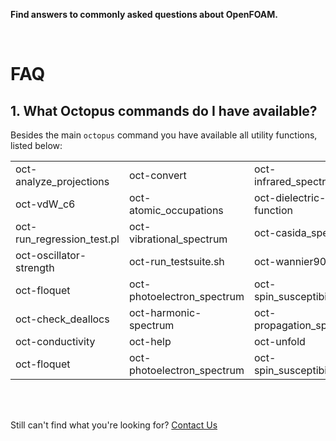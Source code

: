**Find answers to commonly asked questions about OpenFOAM.**

<br>

# FAQ

## 1. What Octopus commands do I have available?

Besides the main `octopus` command you have available all utility functions, listed below:

|       |       |       |       |
|-------|-------|-------|-------|
| oct-analyze_projections| oct-convert| oct-infrared_spectrum| oct-run_periodic_table  |
| oct-vdW_c6 | oct-atomic_occupations | oct-dielectric-function | oct-local_multipoles |
| oct-run_regression_test.pl  | oct-vibrational_spectrum  | oct-casida_spectrum  | oct-display_partitions  |
| oct-oscillator-strength| oct-run_testsuite.sh| oct-wannier90  | oct-center-geom|
| oct-floquet| oct-photoelectron_spectrum| oct-spin_susceptibility | oct-xyz-anim|
| oct-check_deallocs | oct-harmonic-spectrum  | oct-propagation_spectrum| oct-tdtdm|
| oct-conductivity| oct-help| oct-unfold  | oct-center-geom|
| oct-floquet  | oct-photoelectron_spectrum| oct-spin_susceptibility | oct-xyz-anim|


<br>
<br>

Still can't find what you're looking for? [Contact Us](mailto:support@inductiva.ai)
